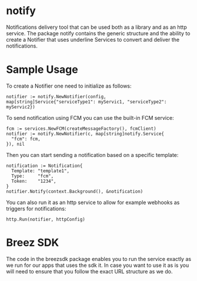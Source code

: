 # notify
Notifications delivery tool that can be used both as a library and as an http service.
The package notify contains the generic structure and the ability to create a Notifier that uses underline Services to convert and deliver the notifications.

# Sample Usage
To create a Notifier one need to initialize as follows:
```
notifier := notify.NewNotifier(config, map[string]Service{"serviceType1": myServic1, "serviceType2": myServic2})
```

To send notification using FCM you can use the built-in FCM service:

```
fcm := services.NewFCM(createMessageFactory(), fcmClient)
notifier := notify.NewNotifier(c, map[string]notify.Service{
  "fcm": fcm,
}), nil
```

Then you can start sending a notification based on a specific template:

```
notification := Notification{
  Template: "template1",
  Type:     "fcm",
  Token:    "1234",
}
notifier.Notify(context.Background(), &notification)
```

You can also run it as an http service to allow for example webhooks as triggers for notifications:

```
http.Run(notifier, httpConfig)
```

# Breez SDK
The code in the breezsdk package enables you to run the service exactly as we run for our apps that uses the sdk it.
In case you want to use it as is you will need to ensure that you follow the exact URL structure as we do.


